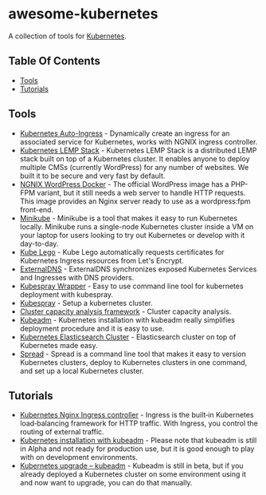 # awesome-kubernetes
A collection of tools for [Kubernetes](https://kubernetes.io/).

## Table Of Contents
* [Tools](#tools)
* [Tutorials](#tutorials)

## Tools
* [Kubernetes Auto-Ingress](https://github.com/hxquangnhat/kubernetes-auto-ingress) - Dynamically create an ingress for an associated service for Kubernetes, works with NGNIX ingress controller.
* [Kubernetes LEMP Stack](https://github.com/chepurko/k8s-lemp) - Kubernetes LEMP Stack is a distributed LEMP stack built on top of a Kubernetes cluster. It enables anyone to deploy multiple CMSs (currently WordPress) for any number of websites. We built it to be secure and very fast by default.
* [NGNIX WordPress Docker](https://github.com/raulr/nginx-wordpress-docker) - The official WordPress image has a PHP-FPM variant, but it still needs a web server to handle HTTP requests. This image provides an Nginx server ready to use as a wordpress:fpm front-end.
* [Minikube](https://github.com/kubernetes/minikube) - Minikube is a tool that makes it easy to run Kubernetes locally. Minikube runs a single-node Kubernetes cluster inside a VM on your laptop for users looking to try out Kubernetes or develop with it day-to-day.
* [Kube Lego](https://github.com/jetstack/kube-lego) - Kube Lego automatically requests certificates for Kubernetes Ingress resources from Let's Encrypt.
* [ExternalDNS](https://github.com/kubernetes-incubator/external-dns) - ExternalDNS synchronizes exposed Kubernetes Services and Ingresses with DNS providers.
* [Kubespray Wrapper](https://github.com/kubespray/kubespray-cli) - Easy to use command line tool for kubernetes deployment with kubespray.
* [Kubespray](https://github.com/kubernetes-incubator/kubespray) - Setup a kubernetes cluster.
* [Cluster capacity analysis framework](https://github.com/kubernetes-incubator/cluster-capacity) - Cluster capacity analysis.
* [Kubeadm](https://github.com/kubernetes/kubeadm) - Kubernetes installation with kubeadm really simplifies deployment procedure and it is easy to use.
* [Kubernetes Elasticsearch Cluster](https://github.com/pires/kubernetes-elasticsearch-cluster) - Elasticsearch cluster on top of Kubernetes made easy.
* [Spread](https://github.com/redspread/spread) - Spread is a command line tool that makes it easy to version Kubernetes clusters, deploy to Kubernetes clusters in one command, and set up a local Kubernetes cluster.

## Tutorials
* [Kubernetes Nginx Ingress controller](https://crondev.com/kubernetes-nginx-ingress-controller/) - Ingress is the built‑in Kubernetes load‑balancing framework for HTTP traffic. With Ingress, you control the routing of external traffic.
* [Kubernetes installation with kubeadm](https://crondev.com/kubernetes-installation-kubeadm/) - Please note that kubeadm is still in Alpha and not ready for production use, but it is good enough to play with on development environments.
* [Kubernetes upgrade – kubeadm](https://crondev.com/kubernetes-upgrade-kubeadm/) - Kubeadm is still in beta, but if you already deployed a Kubernetes cluster on some environment using it and now want to upgrade, you can do that manually.
